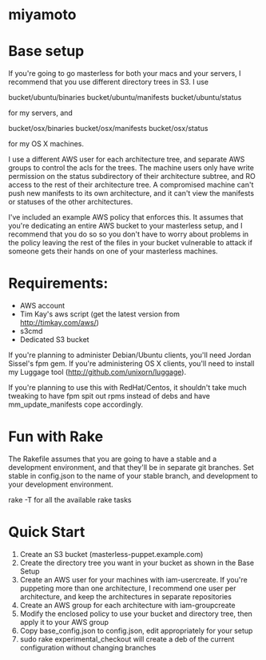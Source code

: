 miyamoto
========

# Base setup
If you're going to go masterless for both your macs and your servers,
I recommend that you use different directory trees in S3. I use

bucket/ubuntu/binaries
bucket/ubuntu/manifests
bucket/ubuntu/status

for my servers, and

bucket/osx/binaries
bucket/osx/manifests
bucket/osx/status

for my OS X machines.

I use a different AWS user for each architecture tree, and separate
AWS groups to control the acls for the trees. The machine users only
have write permission on the status subdirectory of their architecture
subtree, and RO access to the rest of their architecture tree. A
compromised machine can't push new manifests to its own architecture,
and it can't view the manifests or statuses of the other architectures.

I've included an example AWS policy that enforces this. It assumes
that you're dedicating an entire AWS bucket to your masterless
setup, and I recommend that you do so so you don't have to worry
about problems in the policy leaving the rest of the files in your
bucket vulnerable to attack if someone gets their hands on one of
your masterless machines.

# Requirements:
* AWS account
* Tim Kay's aws script (get the latest version from http://timkay.com/aws/)
* s3cmd
* Dedicated S3 bucket

If you're planning to administer Debian/Ubuntu clients, you'll need
Jordan Sissel's fpm gem. If you're administering OS X clients,
you'll need to install my Luggage tool (http://github.com/unixorn/luggage).

If you're planning to use this with RedHat/Centos, it shouldn't
take much tweaking to have fpm spit out rpms instead of debs and
have mm_update_manifests cope accordingly.

# Fun with Rake

The Rakefile assumes that you are going to have a stable and a development
environment, and that they'll be in separate git branches. Set stable in
config.json to the name of your stable branch, and development to your
development environment.

rake -T for all the available rake tasks

# Quick Start
1. Create an S3 bucket (masterless-puppet.example.com)
2. Create the directory tree you want in your bucket as shown in the Base Setup
3. Create an AWS user for your machines with iam-usercreate. If you're puppeting more than one architecture, I recommend one user per architecture, and keep the architectures in separate repositories
4. Create an AWS group for each architecture with iam-groupcreate
5. Modify the enclosed policy to use your bucket and directory tree, then apply it to your AWS group
6. Copy base_config.json to config.json, edit appropriately for your setup
7. sudo rake experimental_checkout will create a deb of the current configuration without changing branches